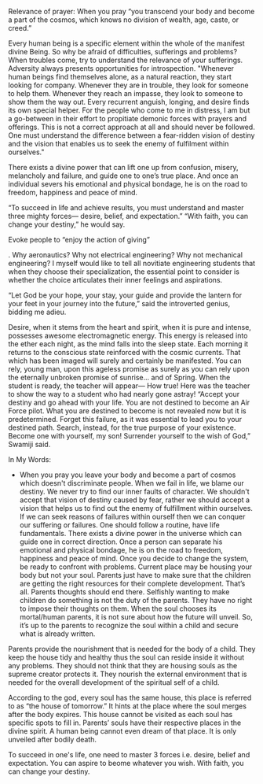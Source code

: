 Relevance of  prayer: When you pray “you transcend your body and become a part of the cosmos, which knows no division
of wealth, age, caste, or creed.” 

Every human being is a specific element within the whole of the manifest divine
Being. So why be afraid of difficulties, sufferings and problems? When troubles come, try to understand the
relevance of your sufferings. Adversity always presents opportunities for introspection.
"Whenever human beings find themselves alone, as a natural reaction, they start looking for company. Whenever
they are in trouble, they look for someone to help them. Whenever they reach an impasse, they look to someone to
show them the way out. Every recurrent anguish, longing, and desire finds its own special helper. For the people who
come to me in distress, I am but a go-between in their effort to propitiate demonic forces with prayers and offerings.
This is not a correct approach at all and should never be followed. One must understand the difference between a
fear-ridden vision of destiny and the vision that enables us
to seek the enemy of fulfilment within ourselves."

There exists a divine power that can lift one up from confusion, misery, melancholy and failure, and guide one to one’s true place. And once an
individual severs his emotional and physical bondage, he is on the road to freedom, happiness and peace of mind.

“To succeed in life and achieve
results, you must understand and master three mighty
forces— desire, belief, and expectation.” “With faith, you can change your destiny,” he would say.

Evoke people to “enjoy the action of giving”

. Why aeronautics? Why not electrical engineering? Why not mechanical engineering? I myself would like to tell all novitiate engineering students that when they choose
their specialization, the essential point to consider is whether the choice articulates their inner feelings and
aspirations.

“Let God be your hope, your stay, your guide and provide
the lantern for your feet in your journey into the future,” said
the introverted genius, bidding me adieu.

Desire, when it stems from the heart and spirit, when it
is pure and intense, possesses awesome electromagnetic energy. This energy is released into the ether each night, as the mind falls into the sleep state. Each morning it
returns to the conscious state reinforced with the cosmic
currents. That which has been imaged will surely and
certainly be manifested. You can rely, young man, upon this ageless promise as surely as you can rely upon the
eternally unbroken promise of sunrise... and of Spring. When the student is ready, the teacher will appear—
How true! Here was the teacher to show the way to a
student who had nearly gone astray! “Accept your destiny and go ahead with your life. You are not destined to
become an Air Force pilot. What you are destined to
become is not revealed now but it is predetermined. Forget
this failure, as it was essential to lead you to your destined
path. Search, instead, for the true purpose of your existence. Become one with yourself, my son! Surrender yourself to the wish of God,” Swamiji said.




In My Words:
- When you pray you leave your body and become a part of cosmos which doesn't discriminate people. When we fail in life, we blame our destiny. We never try to find our inner faults of character. We shouldn't accept that vision of destiny caused by fear, rather we should accept a vision that helps us to find out the enemy of fulfillment within ourselves. If we can seek reasons of failures  within ourself then we can conquer our suffering or failures.
One should follow a routine, have life fundamentals. There exists a divine power in the universe which can guide one in correct direction. Once a person can separate his emotional and physical bondage, he is on the road to freedom, happiness and peace of mind. Once you decide to change the system, be ready to confront with problems. Current place may be housing your body but not your soul. Parents just have to make sure that the children are getting the right resources for their complete development. That’s all. Parents thoughts should end there. Selfishly wanting to make children do something is not the duty of the parents. They have no right to impose their thoughts on them. When the soul chooses its mortal/human parents, it is not sure about how the future will unveil. So, it’s up to the parents to recognize the soul within a child and secure what is already written. 

Parents provide the nourishment that is needed for the body of a child. They keep the house tidy and healthy thus the soul can reside inside it without any problems. They should not think that they are housing souls as the supreme creator protects it. They nourish the external environment that is needed for the overall development of the spiritual self of a child.

According to the god, every soul has the same house, this place is referred to as “the house of tomorrow.” It hints at the place where the soul merges after the body expires. This house cannot be visited as each soul has specific spots to fill in. Parents’ souls have their respective places in the divine spirit. A human being cannot even dream of that place. It is only unveiled after bodily death.

To succeed in one's life, one need to master 3 forces i.e. desire, belief and expectation. You can aspire to beome whatever you wish. With faith, you can change your destiny. 
